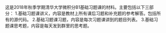 这是2018年秋季学期清华大学微积分B1基础习题课的材料。主要包括以下三部分： 
1.基础习题课讲义，内容是教材上所有课后习题和补充题的参考解答。包括所有的源代码。
2.基础习题课习题，内容是每次习题课讲到的题目列表。 
3.基础习题课思考题，内容是每天发到群里的思考题。 
